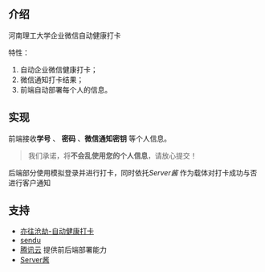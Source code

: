## 介绍

河南理工大学企业微信自动健康打卡

特性：
1. 自动企业微信健康打卡；
2. 微信通知打卡结果；
3. 前端自动部署每个人的信息。

## 实现

前端接收**学号** 、 **密码** 、**微信通知密钥** 等个人信息。

> 我们承诺，将**不会乱使用您的个人信息**，请放心提交！

后端部分使用模拟登录并进行打卡，同时依托*Server酱* 作为载体对打卡成功与否进行客户通知

## 支持

- [亦往沧劫-自动健康打卡](https://blog.todest.cn/post/934e7461/)
- [sendu](https://github.com/WangRongsheng/sendu)
- [腾讯云](https://cloud.tencent.com) 提供前后端部署能力
- [Server酱](http://sc.ftqq.com/3.version)
